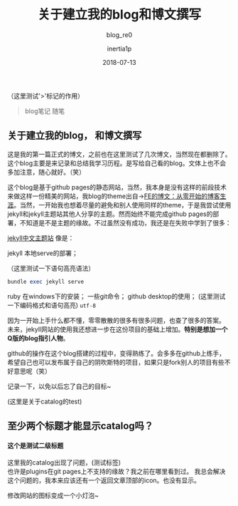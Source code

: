 ﻿---
layout:     post
title:      关于建立我的blog和博文撰写
subtitle:   blog_re0
date:       2018-07-13
author:     inertia1p
header-img: img/home-bg-o.jpg
keywords_post:  "blog,随笔，gitpages"
catalog: true
tags:
    - blog
    - 随笔
---
（这里测试'>'标记的作用）
>blog笔记
>随笔

## 关于建立我的blog， 和博文撰写

  这是我的第一篇正式的博文，之前也在这里测试了几次博文，当然现在都删除了。这个blog主要是来记录和总结我学习历程。是写给自己看的blog。文体上也不会多加注意，随心就好。（笑）

  这个blog是基于github pages的静态网站，当然，我本身是没有这样的前段技术来做这样一份精美的网站，我blog的theme出自→[FE的博文：从零开始的博客生涯][1]。当然，一开始我也想着尽量的避免和别人使用同样的theme，于是我尝试使用jekyll和jekyll主题站其他人分享的主题。然而始终不能完成github pages的部署，不知道是不是主题的缘故。不过虽然没有成功，我还是在失败中学到了很多：

  [jekyll中文主题站][2]    像是：

  jekyll 本地serve的部署；

  （这里测试一下语句高亮语法）
  ```ruby
  bundle exec jekyll serve
  ```
   ruby 在windows下的安装；
   一些git命令；
  github desktop的使用；
  (这里测试一下编码格式和语句高亮)
   `utf-8`

  因为一开始上手什么都不懂，零零散散的很多有很多问题，也查了很多的答案。
  未来，jekyll网站的使用我还想进一步在这份项目的基础上增加。**特别是想加一个Q版的blog指引人物**。

  github的操作在这个blog搭建的过程中，变得熟练了。会多多在github上练手，希望自己也可以发布属于自己的阴吹斯特的项目，如果只是fork别人的项目有些不好意思呢（笑）

  记录一下，以免以后忘了自己的目标~

(这里是关于catalog的test)
## 至少两个标题才能显示catalog吗？

#### 这个是测试二级标题

这里我的catalog出现了问题，(测试标签)<br>也许是plugins在git pages上不支持的缘故？我之前在哪里看到过。
我总会解决这个问题的，我本来应该还有一个返回文章顶部的icon。也没有显示。

修改网站的图标变成一个小灯泡~











[1]: https://fedemo.top/2017/12/08/blog_re0/
  [2]: http://jekyllcn.com/
